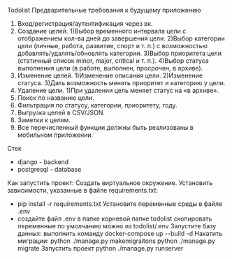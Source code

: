Todolist
Предварительные требования к будущему приложению
 1. Вход/регистрация/аутентификация через вк. 
 2. Создание целей.
1)Выбор временного интервала цели с отображением кол-ва дней до завершения цели.
2)Выбор категории цели (личные, работа, развитие, спорт и т. п.) с возможностью добавлять/удалять/обновлять категории.
3)Выбор приоритета цели (статичный список minor, major, critical и т. п.).
4)Выбор статуса выполнения цели (в работе, выполнен, просрочен, в архиве).
 3. Изменение целей.
1)Изменение описания цели.
2)Изменение статуса.
3)Дать возможность менять приоритет и категорию у цели.
 4. Удаление цели.
1)При удалении цель меняет статус на «в архиве».
 5. Поиск по названию цели. 
 6. Фильтрация по статусу, категории, приоритету, году.
 7. Выгрузка целей в CSV/JSON. 
 8. Заметки к целям.
 9. Все перечисленный функции должны быть реализованы в мобильном приложении.

Стек 
- django - backend
- postgresql - database

Как запустить проект:
Создать виртуальное окружение.
Установить зависимости, указанные в файле requirements.txt:
- pip install -r requirements.txt
Установите переменные среды в файле .env 
- создайте файл .env в папке корневой папке todolist
скопировать переменные по умолчанию можно из todolist/.env
Запустите базу данных:
выполнить команду docker-compose up --build -d
Накатить миграции:
python ./manage.py makemigraitons
python ./manage.py migrate
Запустить проект
python ./manage.py runserver